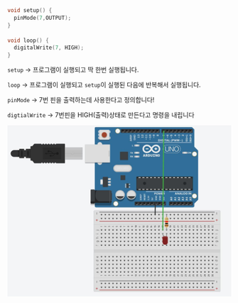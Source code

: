 ```c
void setup() {
  pinMode(7,OUTPUT);
}

void loop() {
  digitalWrite(7, HIGH);
}
```

`setup` -> 프로그램이 실행되고 딱 한번 실행됩니다.

`loop` -> 프로그램이 실행되고 `setup`이 실행된 다음에 반복해서 실행됩니다.

`pinMode` -> 7번 핀을 출력하는데 사용한다고 정의합니다!

`digtialWrite` -> 7번핀을 HIGH(출력)상태로 만든다고 명령을 내립니다

![](../../img/1.JPG)

